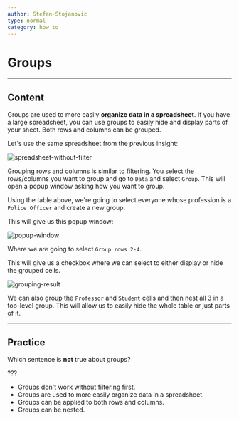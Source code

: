 ```yaml
---
author: Stefan-Stojanovic
type: normal
category: how to
---
```


# Groups


---

## Content

Groups are used to more easily **organize data in a spreadsheet**. If you have a large spreadsheet, you can use groups to easily hide and display parts of your sheet. Both rows and columns can be grouped.

Let's use the same spreadsheet from the previous insight:

![spreadsheet-without-filter](https://img.enkipro.com/9788ed1678de0deb46f131c15ac4a19d.png)

Grouping rows and columns is similar to filtering. You select the rows/columns you want to group and go to `Data` and select `Group`. This will open a popup window asking how you want to group.

Using the table above, we're going to select everyone whose profession is a `Police Officer` and create a new group.

This will give us this popup window:

![popup-window](https://img.enkipro.com/3a1269c9a8397eb831fa55906158b17a.png)

Where we are going to select `Group rows 2-4`.

This will give us a checkbox where we can select to either display or hide the grouped cells.

![grouping-result](https://img.enkipro.com/9b311aa5d068afaf8150eb72b050421b.gif)

We can also group the `Professor` and `Student` cells and then nest all 3 in a top-level group. This will allow us to easily hide the whole table or just parts of it.


---

## Practice

Which sentence is **not** true about groups?

???

- Groups don't work without filtering first.
- Groups are used to more easily organize data in a spreadsheet.
- Groups can be applied to both rows and columns.
- Groups can be nested.
